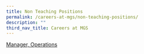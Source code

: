 ```yaml
---
title: Non Teaching Positions
permalink: /careers-at-mgs/non-teaching-positions/
description: ""
third_nav_title: Careers at MGS
---
```

[Manager, Operations](https://www.jobstreet.com.sg/en/job/manager-operations-10797348?jobId=jobstreet-sg-job-10797348&sectionRank=5&token=0~8988bb9a-32ba-4c07-821f-4802f0c5b00f&fr=SRP%20View%20In%20New%20Tab)